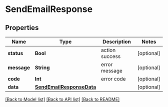 # SendEmailResponse

## Properties
Name | Type | Description | Notes
------------ | ------------- | ------------- | -------------
**status** | **Bool** | action success | [optional] 
**message** | **String** | error message | [optional] 
**code** | **Int** | error code | [optional] 
**data** | [**SendEmailResponseData**](SendEmailResponseData.md) |  | [optional] 

[[Back to Model list]](../README.md#documentation-for-models) [[Back to API list]](../README.md#documentation-for-api-endpoints) [[Back to README]](../README.md)


